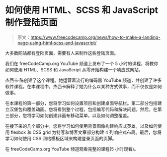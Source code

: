 # 如何使用 HTML、SCSS 和 JavaScript 制作登陆页面

> 原文：<https://www.freecodecamp.org/news/how-to-make-a-landing-page-using-html-scss-and-javascript/>

大多数网站都有登陆页面，需要有人来制作这些登陆页面。

我们在 freeCodeCamp.org YouTube 频道上发布了一个 5 小时的课程，将教你如何使用 HTML、SCSS 和 JavaScript 从零开始构建一个响应式网站。

杰西卡·陈创建了这个课程。她运营着流行的编码器 YouTube 频道，并创建了许多软件课程。在本课程中，杰西卡解释了她为什么以某种方式做事，而不仅仅是如何做事。

在本课程的第一部分，您将学习如何设置项目和创建桌面导航栏。第二部分包括建立汉堡包和覆盖动画。您将看到整个过程，包括编写代码和解决问题。然后，在第三部分，您将学习如何创建非画布移动菜单，以及如何调整覆盖。

在接下来的几个部分中，您将学习如何使用背景图像构建响应式英雄，以及如何使用 flexbox 和 CSS grid 为特写和博客文章部分构建 4 列响应式布局。最后，您将学习如何使用 CSS 网格模板区域来构建登录页面的页脚。

在 freeCodeCamp.org YouTube 频道观看完整的课程(5 小时观看)。